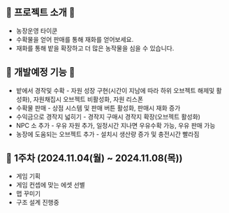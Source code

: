 ## 👾 프로젝트 소개 👾
- 농장운영 타이쿤
- 수확물을 얻어 판매를 통해 재화를 얻어보세요.
- 재화를 통해 밭을 확장하고 더 많은 농작물을 심을 수 있습니다.

## 🥕 개발예정 기능 🥕
- 밭에서 경작및 수확 - 자원 성장 구현(시간이 지남에 따라 하위 오브젝트 해제및 활성화), 자원채집시 오브젝트 비활성화, 자원 리스폰
- 수확물 판매 - 상점 시스템 및 판매 버튼 활성화, 판매시 재화 증가
-  수익금으로 경작지 넓히기 - 경작지 구매시 경작지 확장(오브젝트 활성화)
- NPC 소 추가 - 우유 자원 추가, 일정시간 지나면 우유수확 가능, 우유 판매 가능
- 농장에 도움되는 오브젝트 추가 - 설치시 생산량 증가 및 충전시간 빨라짐

## 📅 1주차 (2024.11.04(월) ~ 2024.11.08(목))
- 게임 기획
- 게임 컨셉에 맞는 에셋 선별
- 맵 꾸미기
- 구조 설계 진행중



